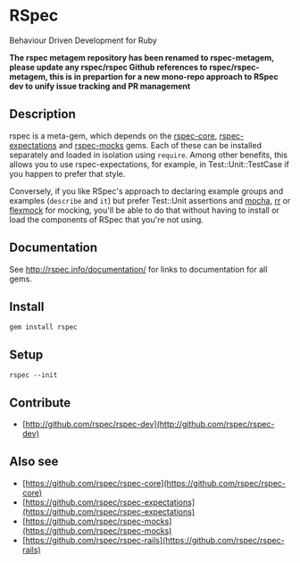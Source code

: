 # RSpec

Behaviour Driven Development for Ruby

**The rspec metagem repository has been renamed to rspec-metagem, please update
any rspec/rspec Github references to rspec/rspec-metagem, this is in prepartion
for a new mono-repo approach to RSpec dev to unify issue tracking and PR management**

## Description

rspec is a meta-gem, which depends on the
[rspec-core](https://github.com/rspec/rspec-core),
[rspec-expectations](https://github.com/rspec/rspec-expectations)
and [rspec-mocks](https://github.com/rspec/rspec-mocks) gems. Each of these
can be installed separately and loaded in isolation using `require`. Among
other benefits, this allows you to use rspec-expectations, for example, in
Test::Unit::TestCase if you happen to prefer that style.

Conversely, if you like RSpec's approach to declaring example groups and
examples (`describe` and `it`) but prefer Test::Unit assertions and
[mocha](https://github.com/freerange/mocha), [rr](https://github.com/rr/rr)
or [flexmock](https://github.com/jimweirich/flexmock) for mocking, you'll be
able to do that without having to install or load the components of RSpec that
you're not using.

## Documentation

See http://rspec.info/documentation/ for links to documentation for all gems.

## Install

    gem install rspec

## Setup

    rspec --init

## Contribute

* [http://github.com/rspec/rspec-dev](http://github.com/rspec/rspec-dev)

## Also see

* [https://github.com/rspec/rspec-core](https://github.com/rspec/rspec-core)
* [https://github.com/rspec/rspec-expectations](https://github.com/rspec/rspec-expectations)
* [https://github.com/rspec/rspec-mocks](https://github.com/rspec/rspec-mocks)
* [https://github.com/rspec/rspec-rails](https://github.com/rspec/rspec-rails)
